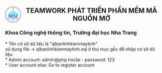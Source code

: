 <h2><img style="float: left" src="NTU_logo.png" width="50" height="50"><center> TEAMWORK PHÁT TRIỂN PHẦN MỀM MÃ NGUỒN MỞ</center></h2>
<h3>Khoa Công nghệ thông tin, Trường đại học Nha Trang</h3>
 * Tên cở sở dữ liệu là "qlbanlinhkienmaytinh"<br>sử dụng file -> qlbanlinhkienmaytinh.sql ở thư mục gốc <qlbanlinhkienmaytinh> để nhập cơ sở dữ liệu<br>
* Admin account:	admin@php.hoclai  -	password: 123<br>
* User account else:	Go to register account
